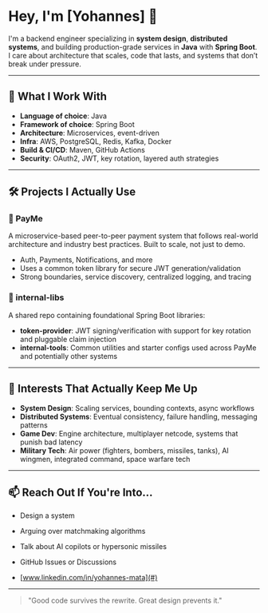 # Hey, I'm [Yohannes] 👋

I'm a backend engineer specializing in **system design**, **distributed systems**, and building production-grade services in **Java** with **Spring Boot**. I care about architecture that scales, code that lasts, and systems that don’t break under pressure.

---

## 🔧 What I Work With

- **Language of choice**: Java
- **Framework of choice**: Spring Boot
- **Architecture**: Microservices, event-driven
- **Infra**: AWS, PostgreSQL, Redis, Kafka, Docker
- **Build & CI/CD**: Maven, GitHub Actions
- **Security**: OAuth2, JWT, key rotation, layered auth strategies

---

## 🛠️ Projects I Actually Use

### 🚀 PayMe  
A microservice-based peer-to-peer payment system that follows real-world architecture and industry best practices. Built to scale, not just to demo.

- Auth, Payments, Notifications, and more
- Uses a common token library for secure JWT generation/validation
- Strong boundaries, service discovery, centralized logging, and tracing

### 🧱 internal-libs  
A shared repo containing foundational Spring Boot libraries:
- **token-provider**: JWT signing/verification with support for key rotation and pluggable claim injection
- **internal-tools**: Common utilities and starter configs used across PayMe and potentially other systems

---

## 🧠 Interests That Actually Keep Me Up

- **System Design**: Scaling services, bounding contexts, async workflows
- **Distributed Systems**: Eventual consistency, failure handling, messaging patterns
- **Game Dev**: Engine architecture, multiplayer netcode, systems that punish bad latency
- **Military Tech**: Air power (fighters, bombers, missiles, tanks), AI wingmen, integrated command, space warfare tech

---

## 📫 Reach Out If You're Into...

- Design a system
- Arguing over matchmaking algorithms
- Talk about AI copilots or hypersonic missiles
- GitHub Issues or Discussions
  
- [www.linkedin.com/in/yohannes-mata](#)

---

> "Good code survives the rewrite. Great design prevents it."
<!---
Yohannes09/Yohannes09 is a ✨ special ✨ repository because its `README.md` (this file) appears on your GitHub profile.
You can click the Preview link to take a look at your changes.
--->
